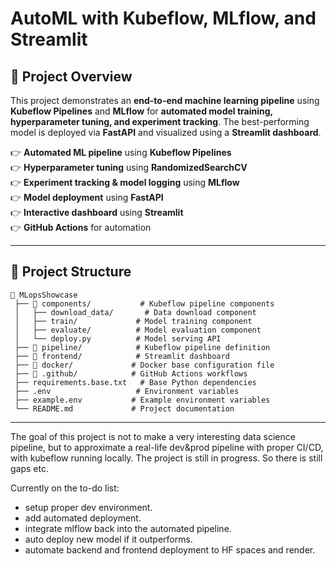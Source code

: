 # **AutoML with Kubeflow, MLflow, and Streamlit**  

## **📌 Project Overview**  
This project demonstrates an **end-to-end machine learning pipeline** using **Kubeflow Pipelines** and **MLflow** for **automated model training, hyperparameter tuning, and experiment tracking**. The best-performing model is deployed via **FastAPI** and visualized using a **Streamlit dashboard**.  

👉 **Automated ML pipeline** using **Kubeflow Pipelines**  
👉 **Hyperparameter tuning** using **RandomizedSearchCV**  
👉 **Experiment tracking & model logging** using **MLflow**  
👉 **Model deployment** using **FastAPI**  
👉 **Interactive dashboard** using **Streamlit**  
👉 **GitHub Actions** for automation  

---

## **📁 Project Structure**  

```
📂 MLopsShowcase
 ├── 📂 components/           # Kubeflow pipeline components
 │   ├── download_data/       # Data download component
 │   ├── train/             # Model training component
 │   ├── evaluate/          # Model evaluation component
 │   └── deploy.py          # Model serving API
 ├── 📂 pipeline/            # Kubeflow pipeline definition
 ├── 📂 frontend/            # Streamlit dashboard
 ├── 📂 docker/             # Docker base configuration file
 ├── 📂 .github/            # GitHub Actions workflows
 ├── requirements.base.txt   # Base Python dependencies
 ├── .env                   # Environment variables
 ├── example.env           # Example environment variables
 └── README.md             # Project documentation
```  

---

The goal of this project is not to make a very interesting data science pipeline, but to approximate a real-life dev&prod pipeline with proper CI/CD, with kubeflow running locally. The project is still in progress. So there is still gaps etc.

Currently on the to-do list:
- setup proper dev environment.
- add automated deployment.
- integrate mlflow back into the automated pipeline.
- auto deploy new model if it outperforms. 
- automate backend and frontend deployment to HF spaces and render.
